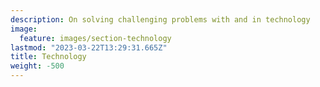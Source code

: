 ```yaml
---
description: On solving challenging problems with and in technology
image:
  feature: images/section-technology
lastmod: "2023-03-22T13:29:31.665Z"
title: Technology
weight: -500
---
```

